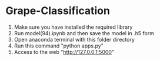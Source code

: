 # Grape-Classification

1. Make sure you have installed the required library
2. Run model(94).ipynb and then save the model in .h5 form
3. Open anaconda terminal with this folder directory
4. Run this command "python apps.py"
5. Access to the web "http://127.0.0.1:5000"

